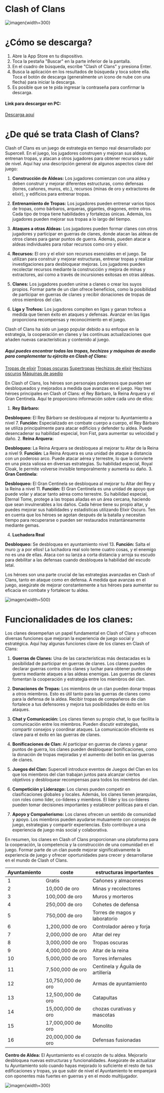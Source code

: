 # Clash of Clans
![imagen](https://i.pinimg.com/originals/00/2a/2a/002a2a7793e769ded4494804c55a5304.jpg){width=300}

# ¿Cómo se descarga?
1. Abre la App Store en tu dispositivo.
1. Toca la pestaña "Buscar" en la parte inferior de la pantalla.
1. En el cuadro de búsqueda, escribe "Clash of Clans" y presiona Enter.
1. Busca la aplicación en los resultados de búsqueda y toca sobre ella.
Toca el botón de descarga (generalmente un ícono de nube con una flecha) para iniciar la descarga.
1. Es posible que se te pida ingresar la contraseña para confirmar la descarga.

#### Link para descargar en PC: 
[Descarga aquí](https://play.google.com/store/apps/details?id=com.supercell.clashofclans&pli=1)

# ¿De qué se trata Clash of Clans?

Clash of Clans es un juego de estrategia en tiempo real desarrollado por Supercell. En el juego, los jugadores construyen y mejoran sus aldeas, entrenan tropas, y atacan a otros jugadores para obtener recursos y subir de nivel. Aquí hay una descripción general de algunos aspectos clave del juego:

1. **Construcción de Aldeas:** Los jugadores comienzan con una aldea y deben construir y mejorar diferentes estructuras, como defensas (torres, cañones, muros, etc.), recursos (minas de oro y extractores de elixir), y edificios para entrenar tropas.

1. **Entrenamiento de Tropas:** Los jugadores pueden entrenar varios tipos de tropas, como bárbaros, arqueras, gigantes, dragones, entre otros. Cada tipo de tropa tiene habilidades y fortalezas únicas. Además, los jugadores pueden mejorar sus tropas a lo largo del tiempo.

1. **Ataques a otras Aldeas:** Los jugadores pueden formar clanes con otros jugadores y participar en guerras de clanes, donde atacan las aldeas de otros clanes para ganar puntos de guerra. Además, pueden atacar a aldeas individuales para robar recursos como oro y elixir.

1. **Recursos:** El oro y el elixir son recursos esenciales en el juego. Se utilizan para construir y mejorar estructuras, entrenar tropas y realizar investigaciones para desbloquear mejoras. Los jugadores pueden recolectar recursos mediante la construcción y mejora de minas y extractores, así como a través de incursiones exitosas en otras aldeas.

1. **Clanes:** Los jugadores pueden unirse a clanes o crear los suyos propios. Formar parte de un clan ofrece beneficios, como la posibilidad de participar en guerras de clanes y recibir donaciones de tropas de otros miembros del clan.

1. **Liga y Trofeos:** Los jugadores compiten en ligas y ganan trofeos a medida que tienen éxito en ataques y defensas. Avanzar en las ligas proporciona recompensas y reconocimiento en el juego.

Clash of Clans ha sido un juego popular debido a su enfoque en la estrategia, la cooperación en clanes y las continuas actualizaciones que añaden nuevas características y contenido al juego.



##### Aquí puedes encontrar todas las tropas, hechizos y máquinas de asedio para complementar tu ejército en Clash of Clans: 

[Tropas de elixir](https://clashofclans.fandom.com/es/wiki/Tropas_de_elixir)
[Tropas oscuras](https://clashofclans.fandom.com/es/wiki/Tropas_de_elixir_oscuro)
[Supertropas](https://clashofclans.fandom.com/es/wiki/Supertropas)
[Hechizos de elixir](https://clashofclans.fandom.com/es/wiki/Hechizos_de_elixir)
[Hechizos oscuros](https://clashofclans.fandom.com/es/wiki/Hechizos_oscuros)
[Máquinas de asedio](https://clashofclans.fandom.com/es/wiki/M%C3%A1quinas_de_asedio)


En Clash of Clans, los héroes son personajes poderosos que pueden ser desbloqueados y mejorados a medida que avanzas en el juego. Hay tres héroes principales en Clash of Clans: el Rey Bárbaro, la Reina Arquera y el Gran Centinela. Aquí te proporciono información sobre cada uno de ellos:

1. **Rey Bárbaro:**

**Desbloqueo:** El Rey Bárbaro se desbloquea al mejorar tu Ayuntamiento a nivel 7.
**Función:** Especializado en combate cuerpo a cuerpo, el Rey Bárbaro se utiliza principalmente para atacar edificios y defender tu aldea. Puede desencadenar su habilidad especial, Iron Fist, para aumentar su velocidad y daño.
2. **Reina Arquera:**

**Desbloqueo:** La Reina Arquera se desbloquea al mejorar tu Altar de la Reina a nivel 9.
**Función:** La Reina Arquera es una unidad de ataque a distancia con un poderoso arco. Puede atacar aérea y terrestre, lo que la convierte en una pieza valiosa en diversas estrategias. Su habilidad especial, Royal Cloak, le permite volverse invisible temporalmente y aumenta su daño.
3. **Gran Centinela:**

**Desbloqueo:** El Gran Centinela se desbloquea al mejorar tu Altar del Rey y la Reina a nivel 11.
**Función:** El Gran Centinela es una unidad de apoyo que puede volar y atacar tanto aérea como terrestre. Su habilidad especial, Eternal Tome, protege a las tropas aliadas en un área cercana, haciendo que sean invulnerables a los daños.
Cada héroe tiene su propio altar, y puedes mejorar sus habilidades y estadísticas utilizando Elixir Oscuro. Ten en cuenta que los héroes se agotan después de la batalla y necesitan tiempo para recuperarse o pueden ser restaurados instantáneamente mediante gemas.

4. **Luchadora Real** 

**Desbloqueo:** Se desbloquea en ayuntamiento nivel 13.
**Función:** Salta el muro ¡y a por ellos! La luchadora real solo teme cuatro cosas, y el enemigo no es una de ellas. Ataca con su lanza a corta distancia y arroja su escudo para debilitar a las defensas cuando desbloquea la habilidad del escudo letal.

Los héroes son una parte crucial de las estrategias avanzadas en Clash of Clans, tanto en ataque como en defensa. A medida que avanzas en el juego, asegúrate de mejorar constantemente a tus héroes para aumentar su eficacia en combate y fortalecer tu aldea.

![imagen](https://www.mundodeportivo.com/alfabeta/hero/2021/10/H%C3%A9roes-en-Clash-of-Clans.jpg?width=1200){width=500}



# Funcionalidades de los clanes:

Los clanes desempeñan un papel fundamental en Clash of Clans y ofrecen diversas funciones que mejoran la experiencia de juego social y estratégica. Aquí hay algunas funciones clave de los clanes en Clash of Clans:

1. **Guerras de Clanes:** Una de las características más destacadas es la posibilidad de participar en guerras de clanes. Los clanes pueden declarar guerras contra otros clanes y luchar para obtener puntos de guerra mediante ataques a las aldeas enemigas. Las guerras de clanes fomentan la cooperación y estrategia entre los miembros del clan.

1. **Donaciones de Tropas:** Los miembros de un clan pueden donar tropas a otros miembros. Esto es útil tanto para las guerras de clanes como para la defensa de la aldea. Recibir tropas de compañeros de clan fortalece a tus defensores y mejora tus posibilidades de éxito en los ataques.

1. **Chat y Comunicación:** Los clanes tienen su propio chat, lo que facilita la comunicación entre los miembros. Pueden discutir estrategias, compartir consejos y coordinar ataques. La comunicación eficiente es clave para el éxito en las guerras de clanes.

1. **Bonificaciones de Clan:** Al participar en guerras de clanes y ganar puntos de guerra, los clanes pueden desbloquear bonificaciones, como la donación de tropas mejoradas y el aumento del botín en las guerras de clanes.

1. **Juegos del Clan:** Supercell introduce eventos de Juegos del Clan en los que los miembros del clan trabajan juntos para alcanzar ciertos objetivos y desbloquear recompensas para todos los miembros del clan.

1. **Competición y Liderazgo:** Los clanes pueden competir en clasificaciones globales y locales. Además, los clanes tienen jerarquías, con roles como líder, co-líderes y miembros. El líder y los co-líderes pueden tomar decisiones importantes y establecer políticas para el clan.

1. **Apoyo y Compañerismo:** Los clanes ofrecen un sentido de comunidad y apoyo. Los miembros pueden ayudarse mutuamente con consejos de juego, estrategias y compartir experiencias. Esto contribuye a una experiencia de juego más social y colaborativa.

En resumen, los clanes en Clash of Clans proporcionan una plataforma para la cooperación, la competencia y la construcción de una comunidad en el juego. Formar parte de un clan puede mejorar significativamente la experiencia de juego y ofrecer oportunidades para crecer y desarrollarse en el mundo de Clash of Clans.

Ayuntamiento | coste | estructuras importantes
------------ | ----- | -----
1 | Gratis | Cañones y almacenes 
2 | 10,000 de oro | Minas y recolectores
3 | 100,000 de oro | Muros y morteros
4 |250,000 de oro | Cohetes de defensa
5 |750,000 de oro | Torres de magos y laboratorio
6 | 1,200,000 de oro | Controlador aéreo y forja
7 |2,000,000 de oro | Altar del rey
8 |3,000,000 de oro | Tropas oscuras
9 |4,000,000 de oro | Altar de la reina
10 |5,000,000 de oro | Torres infernales
11 |7,500,000 de oro | Centinela y Águila de artillería
12 |10,750,000 de oro | Armas de ayuntamiento
13 |12,500,000 de oro | Catapultas
14 |15,000,000 de oro | chozas curativas y mascotas
15 |17,000,000 de oro | Monolito
16 |20,000,000 de oro | Defensas fusionadas

**Centro de Aldea:** El Ayuntamiento es el corazón de tu aldea. Mejorarlo desbloquea nuevas estructuras y funcionalidades. Asegúrate de actualizar tu Ayuntamiento solo cuando hayas mejorado lo suficiente el resto de tus edificaciones y tropas, ya que subir de nivel el Ayuntamiento te emparejará con oponentes más fuertes en guerras y en el modo multijugador.

![imagen](https://th.bing.com/th/id/R.5e0f4c93342805ca44f31f2b0f8df136?rik=elpai88LcDLw2w&riu=http%3a%2f%2fclash-of-clans.1337wiki.com%2fwp-content%2fuploads%2fsites%2f6%2f2020%2f10%2fTown_Hall13-4.png&ehk=XbOx7%2bxhii3xd9yt5jUmbLpDWs87ZJ4LzeNCpJ2HONs%3d&risl=&pid=ImgRaw&r=0){width=300}